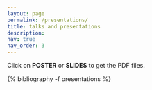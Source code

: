 ```yaml
---
layout: page
permalink: /presentations/
title: talks and presentations
description: 
nav: true
nav_order: 3
---
```

Click on **POSTER** or **SLIDES** to get the PDF files. 

<!-- _pages/presentations.md -->
<div class="publications">

{% bibliography -f presentations %}

</div>

